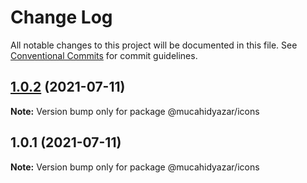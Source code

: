 # Change Log

All notable changes to this project will be documented in this file.
See [Conventional Commits](https://conventionalcommits.org) for commit guidelines.

## [1.0.2](https://github.com/mucahidyazar/mucahid-ui/compare/@mucahidyazar/icons@1.0.1...@mucahidyazar/icons@1.0.2) (2021-07-11)

**Note:** Version bump only for package @mucahidyazar/icons





## 1.0.1 (2021-07-11)

**Note:** Version bump only for package @mucahidyazar/icons
